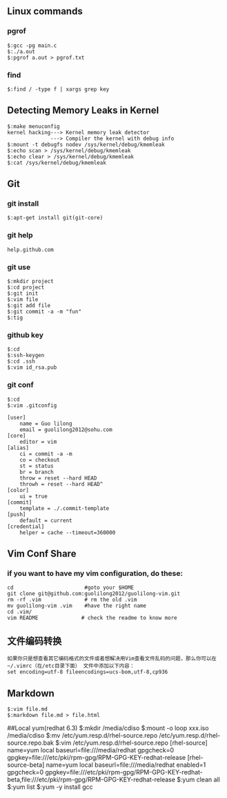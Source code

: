 ## Linux commands
### pgrof
    $:gcc -pg main.c
    $:./a.out
    $:pgrof a.out > pgrof.txt
### find
    $:find / -type f | xargs grep key

## Detecting Memory Leaks in Kernel
    $:make menuconfig
    kernel hacking---> Kernel memory leak detector
                  ---> Compiler the kernel with debug info
    $:mount -t debugfs nodev /sys/kernel/debug/kmemleak
    $:echo scan > /sys/kernel/debug/kmemleak
    $:echo clear > /sys/kernel/debug/kmemleak
    $:cat /sys/kernel/debug/kmemleak

## Git
### git install
    $:apt-get install git(git-core)
### git help
    help.github.com
### git use
    $:mkdir project
    $:cd project
    $:git init
    $:vim file
    $:git add file
    $:git commit -a -m "fun"
    $:tig
### github key
    $:cd
    $:ssh-keygen
    $:cd .ssh
    $:vim id_rsa.pub
### git conf 
    $:cd
    $:vim .gitconfig

    [user]
        name = Guo lilong
        email = guolilong2012@sohu.com
    [core]
        editor = vim
    [alias]
        ci = commit -a -m
        co = checkout
        st = status
        br = branch
        throw = reset --hard HEAD
        throwh = reset --hard HEAD^
    [color]
        ui = true
    [commit]
        template = ./.commit-template
    [push]
        default = current
    [credential]
        helper = cache --timeout=360000

## Vim Conf Share
### if you want to have my vim configuration, do these:
    cd                       #goto your $HOME
    git clone git@github.com:guolilong2012/guolilong-vim.git
    rm -rf .vim              # rm the old .vim
    mv guolilong-vim .vim    #have the right name
    cd .vim/
    vim README              # check the readme to know more

## 文件编码转换
    如果你只是想查看其它编码格式的文件或者想解决用Vim查看文件乱码的问题，那么你可以在
    ~/.vimrc（在/etc目录下面） 文件中添加以下内容：
    set encoding=utf-8 fileencodings=ucs-bom,utf-8,cp936

## Markdown
    $:vim file.md
    $:markdown file.md > file.html

##Local yum(redhat 6.3)
    $:mkdir /media/cdiso
    $:mount -o loop xxx.iso /media/cdiso
    $:mv /etc/yum.resp.d/rhel-source.repo /etc/yum.resp.d/rhel-source.repo.bak
    $:vim /etc/yum.resp.d/rhel-source.repo
        [rhel-source]
        name=yum local
        baseurl=file:///media/redhat
        gpgcheck=0
        gpgkey=file:///etc/pki/rpm-gpg/RPM-GPG-KEY-redhat-release
        [rhel-source-beta]
        name=yum local
        baseurl=file:///media/redhat
        enabled=1
        gpgcheck=0
        gpgkey=file:///etc/pki/rpm-gpg/RPM-GPG-KEY-redhat-beta,file:///etc/pki/rpm-gpg/RPM-GPG-KEY-redhat-release
    $:yum clean all
    $:yum list
    $:yum -y install gcc
